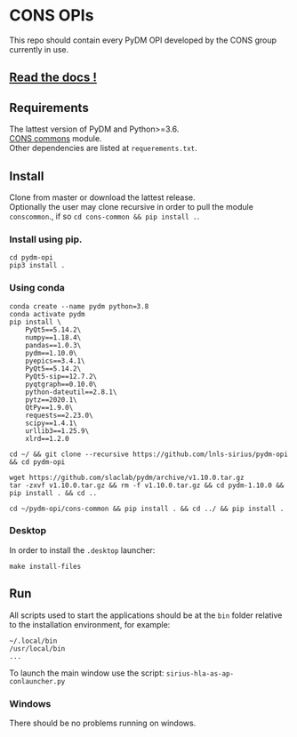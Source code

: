 CONS OPIs
===========

This repo should contain every PyDM OPI developed by the CONS group currently in use.

[Read the docs !](https://lnls-sirius.github.io/pydm-opi/)
----------------------------------------------------------

Requirements
------------
The lattest version of PyDM and Python>=3.6.<br>
[CONS commons](https://github.com/carneirofc/cons-common) module.<br>
Other dependencies are listed at `requerements.txt`.<br>

Install
-------
Clone from master or download the lattest release.<br>
Optionally the user may clone recursive in order to pull the module `conscommon`., if so `cd cons-common && pip install .`.<br>

### Install using pip.
```
cd pydm-opi
pip3 install .
```
### Using conda
```
conda create --name pydm python=3.8
conda activate pydm
pip install \
	PyQt5==5.14.2\
	numpy==1.18.4\
	pandas==1.0.3\
	pydm==1.10.0\
	pyepics==3.4.1\
	PyQt5==5.14.2\
	PyQt5-sip==12.7.2\
	pyqtgraph==0.10.0\
	python-dateutil==2.8.1\
	pytz==2020.1\
	QtPy==1.9.0\
	requests==2.23.0\
	scipy==1.4.1\
	urllib3==1.25.9\
	xlrd==1.2.0

cd ~/ && git clone --recursive https://github.com/lnls-sirius/pydm-opi && cd pydm-opi

wget https://github.com/slaclab/pydm/archive/v1.10.0.tar.gz
tar -zxvf v1.10.0.tar.gz && rm -f v1.10.0.tar.gz && cd pydm-1.10.0 && pip install . && cd ..

cd ~/pydm-opi/cons-common && pip install . && cd ../ && pip install .
```

### Desktop
In order to install the `.desktop` launcher:
```
make install-files
```


Run
---
All scripts used to start the applications should be at the `bin` folder relative to the installation environment, for example:
```
~/.local/bin
/usr/local/bin
...
```

To launch the main window use the script: `sirius-hla-as-ap-conlauncher.py`

### Windows
There should be no problems running on windows.
